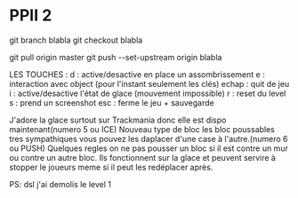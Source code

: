 # PPII 2

git branch blabla
git checkout blabla

git pull origin master
git push --set-upstream origin blabla

LES TOUCHES :
    d : active/desactive en place un assombrissement
    e : interaction avec object (pour l'instant seulement les clés)
    echap : quit de jeu
    i : active/desactive l'état de glace (mouvement impossible)
    r : reset du level
    s : prend un screenshot
    esc : ferme le jeu + sauvegarde

J'adore la glace surtout sur Trackmania donc elle est dispo maintenant(numero 5 ou ICE)
Nouveau type de bloc les bloc poussables tres sympathiques vous pouvez les daplacer d'une case à l'autre.(numero 6 ou PUSH)
Quelques regles on ne pas pousser un bloc si il est contre un mur ou contre un autre bloc.
Ils fonctionnent sur la glace et peuvent servire à stopper le joueurs meme si il peut les redéplacer après.

PS: dsl j'ai demolis le level 1